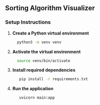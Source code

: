 ## Sorting Algorithm Visualizer
### Setup Instructions 
1. **Create a Python virtual environment**
     ```bash
       python3 -m venv venv
     ```
3. **Activate the virtual environment**
     ```bash
       source venv/bin/activate
     ```
5. **Install required dependencies**
    ```bash
       pip install -r requirements.txt
    ```
7. **Run the application**
    ```bash
       uvicorn main:app
     ```
